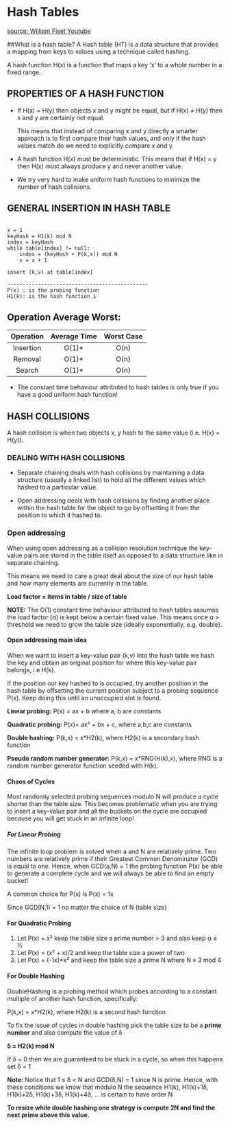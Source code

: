 
# Hash Tables
[source: William Fiset Youtube](https://github.com/williamfiset/data-structures/blob/master/slides/hashtable/hashtable.pdf)


##What is a hash table?
A Hash table (HT) is a data structure that provides a mapping from keys to values using a technique called hashing.

A hash function H(x) is a function that maps a key ‘x’ to a whole number in a fixed range.


## PROPERTIES OF A HASH FUNCTION

- If H(x) = H(y) then objects x and y might be equal, but if H(x) ≠ H(y) then x and y are certainly not equal.

    This means that instead of comparing x and y directly a smarter approach is to first compare their hash values, 
    and only if the hash values match do we need to explicitly compare x and y.


- A hash function H(x) must be deterministic. This means that if H(x) = y then H(x) must always produce y and never another value. 

- We try very hard to make uniform hash functions to minimize the number of hash collisions.



## GENERAL INSERTION IN HASH TABLE
```

x = 1
keyHash = H1(k) mod N
index = keyHash
while table[index] != null:
    index = (keyHash + P(k,x)) mod N
    x = x + 1

insert (k,v) at table[index]

----------------------------------------------
P(x) : is the probing function
H1(k): is the hash function 1
```

## Operation Average Worst:

| Operation  | Average Time | Worst Case |
| :----------:|:----------: | :---------:|
| Insertion  |  O(1)*       |  O(n)      |
| Removal    | O(1)*        |  O(n)      |
| Search     | O(1)*        |  O(n)      |

* The constant time behaviour attributed
to hash tables is only true if you have
a good uniform hash function! 



## HASH COLLISIONS
A hash collision is when two objects x, y hash to the same value (i.e. H(x) = H(y)).

### DEALING WITH HASH COLLISIONS

- Separate chaining deals with hash collisions by maintaining a data structure (usually a linked list) to hold all the 
  different values which hashed to a particular value.

- Open addressing deals with hash collisions by finding another place within the hash table for the object to go by 
  offsetting it from the position to which it hashed to.



### Open addressing
When using open addressing as a collision resolution technique the key-value pairs are stored in the table itself as 
opposed to a data structure like in separate chaining.


This means we need to care a great deal about the size of our hash table and how many elements are currently in the 
table.

**Load factor = items in table / size of table**

**NOTE:** The O(1) constant time behaviour attributed to hash tables assumes the load factor (α) is kept below a certain 
fixed value. This means once α > threshold we need to grow the table size (ideally exponentially, e.g. double).


#### Open addressing main idea
When we want to insert a key-value pair (k,v) into the hash table we hash the key and obtain an original position for 
where this key-value pair belongs, i.e H(k).

If the position our key hashed to is occupied, try another position in the hash table by offsetting the current position 
subject to a probing sequence P(x). Keep doing this until an unoccupied slot is found.

**Linear probing:**
P(x) = ax + b where a, b are constants

**Quadratic probing:**
P(x)= ax² + bx + c, where a,b,c are constants

**Double hashing:**
P(k,x) = x*H2(k), where H2(k) is a secondary hash function

**Pseudo random number generator:**
P(k,x) = x*RNG(H(k),x), where RNG is a random number generator function seeded with H(k).


#### Chaos of Cycles
Most randomly selected probing sequences modulo N will produce a cycle shorter than
the table size. This becomes problematic when you are trying to insert a key-value pair and all the buckets on the cycle 
are occupied because you will get stuck in an infinite loop!


##### For Linear Probing
The infinite loop problem is solved when a and N are relatively prime. Two numbers are relatively prime if their 
Greatest Common Denominator (GCD) is equal to one. Hence, when GCD(a,N) = 1 the probing function P(x) be able to 
generate a complete cycle and we will always be able to find an empty bucket!

A common choice for P(x) is P(x) = 1x

Since GCD(N,1) = 1 no matter the choice
of N (table size)


#### For Quadratic Probing
1) Let P(x) = x² keep the table size a prime number > 3 and also keep α ≤ ½
2) Let P(x) = (x² + x)/2 and keep the table size a power of two
3) Let P(x) = (-1x)*x² and keep the table size a prime N where N ≡ 3 mod 4



#### For Double Hashing
DoubleHashing is a probing method which probes according to a constant multiple of another hash function, specifically:

P(k,x) = x*H2(k), where H2(k) is a
second hash function 


To fix the issue of cycles in double hashing pick the table size to be a **prime number** and also compute the value of δ


**δ = H2(k) mod N**

If δ = 0 then we are guaranteed to be stuck in a cycle, so when this happens set δ = 1

**Note:** Notice that 1 ≤ δ < N and GCD(δ,N) = 1 since N is prime. Hence, with these conditions we know that modulo N 
the sequence H1(k), H1(k)+1δ, H1(k)+2δ, H1(k)+3δ, H1(k)+4δ, … is certain to have order N 


**To resize while double hashing one strategy is compute 2N and find the next prime above this value.**